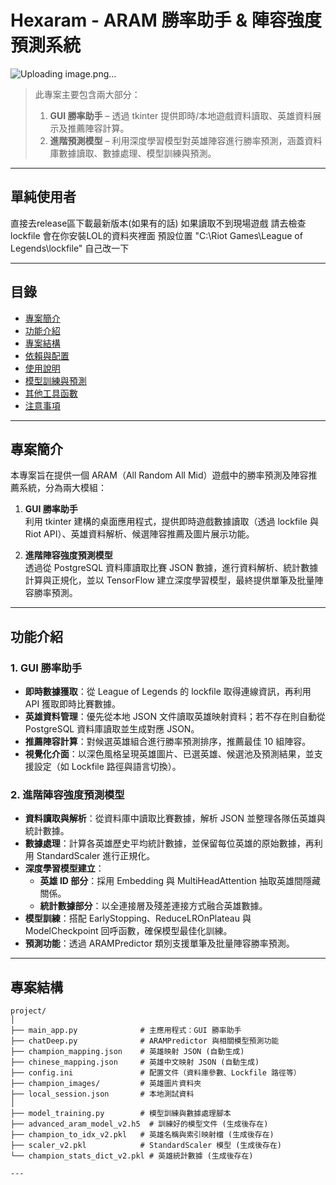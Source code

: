 # Hexaram - ARAM 勝率助手 & 陣容強度預測系統
![Uploading image.png…]()

> 此專案主要包含兩大部分：  
> 1. **GUI 勝率助手** – 透過 tkinter 提供即時/本地遊戲資料讀取、英雄資料展示及推薦陣容計算。  
> 2. **進階預測模型** – 利用深度學習模型對英雄陣容進行勝率預測，涵蓋資料庫數據讀取、數據處理、模型訓練與預測。

---

## 單純使用者

直接去release區下載最新版本(如果有的話)
如果讀取不到現場遊戲 請去檢查lockfile 會在你安裝LOL的資料夾裡面 預設位置 "C:\Riot Games\League of Legends\lockfile" 自己改一下

---

## 目錄
- [專案簡介](#專案簡介)
- [功能介紹](#功能介紹)
- [專案結構](#專案結構)
- [依賴與配置](#依賴與配置)
- [使用說明](#使用說明)
- [模型訓練與預測](#模型訓練與預測)
- [其他工具函數](#其他工具函數)
- [注意事項](#注意事項)

---

## 專案簡介

本專案旨在提供一個 ARAM（All Random All Mid）遊戲中的勝率預測及陣容推薦系統，分為兩大模組：

1. **GUI 勝率助手**  
   利用 tkinter 建構的桌面應用程式，提供即時遊戲數據讀取（透過 lockfile 與 Riot API）、英雄資料解析、候選陣容推薦及圖片展示功能。

2. **進階陣容強度預測模型**  
   透過從 PostgreSQL 資料庫讀取比賽 JSON 數據，進行資料解析、統計數據計算與正規化，並以 TensorFlow 建立深度學習模型，最終提供單筆及批量陣容勝率預測。

---

## 功能介紹

### 1. GUI 勝率助手
- **即時數據獲取**：從 League of Legends 的 lockfile 取得連線資訊，再利用 API 獲取即時比賽數據。
- **英雄資料管理**：優先從本地 JSON 文件讀取英雄映射資料；若不存在則自動從 PostgreSQL 資料庫讀取並生成對應 JSON。
- **推薦陣容計算**：對候選英雄組合進行勝率預測排序，推薦最佳 10 組陣容。
- **視覺化介面**：以深色風格呈現英雄圖片、已選英雄、候選池及預測結果，並支援設定（如 Lockfile 路徑與語言切換）。

### 2. 進階陣容強度預測模型
- **資料讀取與解析**：從資料庫中讀取比賽數據，解析 JSON 並整理各隊伍英雄與統計數據。
- **數據處理**：計算各英雄歷史平均統計數據，並保留每位英雄的原始數據，再利用 StandardScaler 進行正規化。
- **深度學習模型建立**：  
  - **英雄 ID 部分**：採用 Embedding 與 MultiHeadAttention 抽取英雄間隱藏關係。  
  - **統計數據部分**：以全連接層及殘差連接方式融合英雄數據。
- **模型訓練**：搭配 EarlyStopping、ReduceLROnPlateau 與 ModelCheckpoint 回呼函數，確保模型最佳化訓練。
- **預測功能**：透過 ARAMPredictor 類別支援單筆及批量陣容勝率預測。

---

## 專案結構

```plaintext
project/
│
├── main_app.py              # 主應用程式：GUI 勝率助手
├── chatDeep.py              # ARAMPredictor 與相關模型預測功能
├── champion_mapping.json    # 英雄映射 JSON (自動生成)
├── chinese_mapping.json     # 英雄中文映射 JSON (自動生成)
├── config.ini               # 配置文件（資料庫參數、Lockfile 路徑等）
├── champion_images/         # 英雄圖片資料夾
├── local_session.json       # 本地測試資料
│
├── model_training.py        # 模型訓練與數據處理腳本
├── advanced_aram_model_v2.h5  # 訓練好的模型文件 (生成後存在)
├── champion_to_idx_v2.pkl   # 英雄名稱與索引映射檔 (生成後存在)
├── scaler_v2.pkl            # StandardScaler 模型 (生成後存在)
└── champion_stats_dict_v2.pkl # 英雄統計數據 (生成後存在)

---


